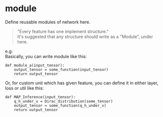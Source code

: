 module
========
Define reusable modules of network here.  
> "Every feature has one implement structure."  
It's suggested that any structure should write as a "Module", under here.

e.g:  
Basically, you can write module like this:  
```
def module_a(input_tensor):                       
    output_tensor = some_function(input_tensor)   
    return output_tensor                          
```  
Or, for custom unit which has given feature, you can define it in either layer, loss or util like this:  
```
def MAP_Inference(input_tensor): 
    q_h_under_v = Dirac_distribution(some_tensor)                      
    output_tensor = some_function(q_h_under_v)   
    return output_tensor                          
```